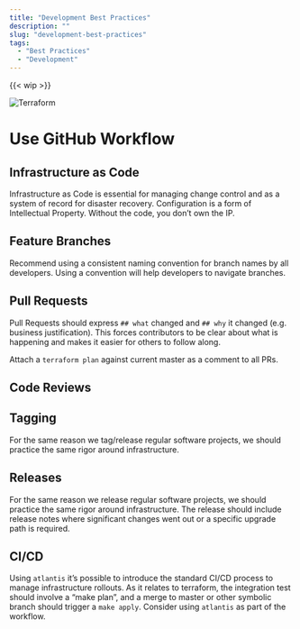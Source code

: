 ```yaml
---
title: "Development Best Practices"
description: ""
slug: "development-best-practices"
tags:
  - "Best Practices"
  - "Development"
---
```

{{< wip >}}

![Terraform](/assets/08bcd99-terraform.png)

# Use GitHub Workflow

## Infrastructure as Code

Infrastructure as Code is essential for managing change control and as a system of record for disaster recovery. Configuration is a form of Intellectual Property. Without the code, you don’t own the IP.

## Feature Branches

Recommend using a consistent naming convention for branch names by all developers. Using a convention will help developers to navigate branches.

## Pull Requests

Pull Requests should express `## what` changed and `## why` it changed (e.g. business justification). This forces contributors to be clear about what is happening and makes it easier for others to follow along.

Attach a `terraform plan` against current master as a comment to all PRs.

## Code Reviews

## Tagging

For the same reason we tag/release regular software projects, we should practice the same rigor around infrastructure.

## Releases

For the same reason we release regular software projects, we should practice the same rigor around infrastructure. The release should include release notes where significant changes went out or a specific upgrade path is required.

## CI/CD

Using `atlantis` it’s possible to introduce the standard CI/CD process to manage infrastructure rollouts. As it relates to terraform, the integration test should involve a “make plan”, and a merge to master or other symbolic branch should trigger a `make apply`. Consider using `atlantis` as part of the workflow.
